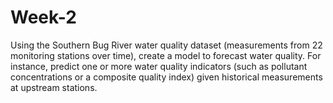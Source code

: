 # Week-2
Using the Southern Bug River water quality dataset (measurements from 22 monitoring stations over time), create a model to forecast water quality. For instance, predict one or more water quality indicators (such as pollutant concentrations or a composite quality index) given historical measurements at upstream stations.
